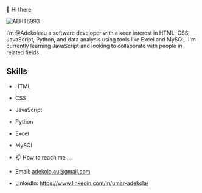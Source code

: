 👋 Hi there 


![AEHT6993](https://user-images.githubusercontent.com/128713981/232201775-e5316b17-8885-429a-b509-79107ac5964c.JPG)


I’m @Adekolaau a software developer with a keen interest in HTML, CSS, JavaScript, Python, and data analysis using tools like Excel and MySQL. I'm currently learning JavaScript and looking to collaborate with people in related fields.


## Skills

- HTML
- CSS
- JavaScript
- Python
- Excel
- MySQL


- 📫 How to reach me ...
- Email: adekola.au@gmail.com
- LinkedIn: https://www.linkedin.com/in/umar-adekola/
